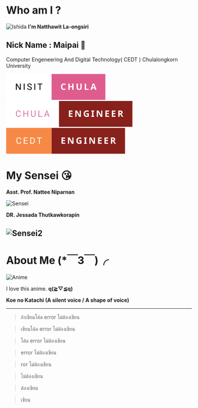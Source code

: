 # Who am I ?


![Ishida]([https://www.google.co.th/url?sa=i&url=https%3A%2F%2Fwww.pinterest.com%2Fpin%2F415879346830713453%2F&psig=AOvVaw0gFA0xincmyDsWqATLUGVA&ust=1724485802914000&source=images&cd=vfe&opi=89978449&ved=0CBMQjRxqFwoTCOjY1LHQiogDFQAAAAAdAAAAABBW](https://i.pinimg.com/originals/2c/26/61/2c2661642d5a05f75b2efc4b5b7fedbe.gif))
**I'm Natthawit La-ongsiri**


Nick Name : Maipai 🎍
---
Computer Engeneering And Digital Technology( CEDT ) Chulalongkorn University


![nisitchula](https://github.com/maipai01/maipai01/blob/main/nisit-chula.svg)
![forthebadge](https://github.com/CEDT-Chula/For-The-Cedt-Badge/blob/main/badges/chula-engineer.svg?raw=true)
![CEDTbadge](https://github.com/maipai01/maipai01/blob/main/cedt-engineer.svg)
# My Sensei 😘
**Asst. Prof. Nattee Niparnan**


![Sensei](https://cdn.discordapp.com/avatars/428960062699208734/6aeae449ad58f6ed72cfa0fbfc82e370.webp?size=100)


**DR. Jessada Thutkawkorapin**


![Sensei2](https://cdn.discordapp.com/avatars/863314026180509707/1a94ae94156464e0627d9dceef78afc1.webp?size=100)
---
# About Me (*￣3￣)╭

![Anime](https://miro.medium.com/v2/resize:fit:1400/1*6vghLHfR5DfgCkFGLvUTBg.jpeg)

I love this anime. **q(≧▽≦q)**


**Koe no Katachi (A silent voice / A shape of voice)**

---

> ถ้าเขียนโค้ด error ไม่ต้องเขียน


> เขียนโค้ด error ไม่ต้องเขียน


> โค้ด error ไม่ต้องเขียน


> error ไม่ต้องเขียน


> ror ไม่ต้องเขียน


> ไม่ต้องเขียน


> ต้องเขียน


> เขียน
